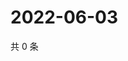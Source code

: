 # 2022-06-03

共 0 条

<!-- BEGIN WEIBO -->
<!-- 最后更新时间 Fri Jun 03 2022 20:29:06 GMT+0800 (China Standard Time) -->

<!-- END WEIBO -->
